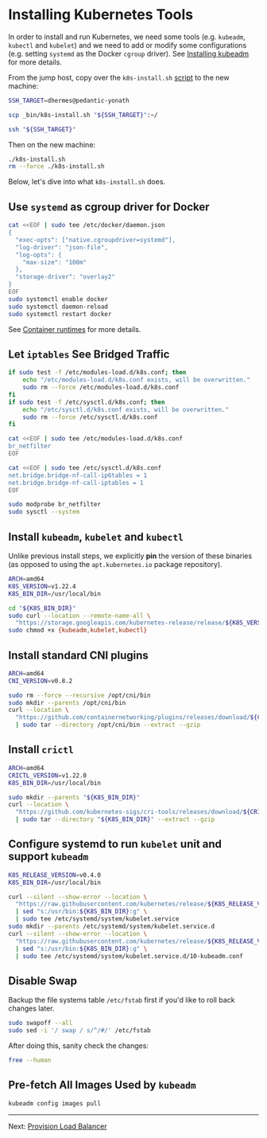 # Installing Kubernetes Tools

In order to install and run Kubernetes, we need some tools (e.g. `kubeadm`,
`kubectl` and `kubelet`) and we need to add or modify some configurations (e.g.
setting `systemd` as the Docker `cgroup` driver). See [Installing kubeadm][1]
for more details.

From the jump host, copy over the `k8s-install.sh` [script][2] to the new
machine:

```bash
SSH_TARGET=dhermes@pedantic-yonath

scp _bin/k8s-install.sh "${SSH_TARGET}":~/

ssh "${SSH_TARGET}"
```

Then on the new machine:

```bash
./k8s-install.sh
rm --force ./k8s-install.sh
```

Below, let's dive into what `k8s-install.sh` does.

## Use `systemd` as cgroup driver for Docker

```bash
cat <<EOF | sudo tee /etc/docker/daemon.json
{
  "exec-opts": ["native.cgroupdriver=systemd"],
  "log-driver": "json-file",
  "log-opts": {
    "max-size": "100m"
  },
  "storage-driver": "overlay2"
}
EOF
sudo systemctl enable docker
sudo systemctl daemon-reload
sudo systemctl restart docker
```

See [Container runtimes][3] for more details.

## Let `iptables` See Bridged Traffic

```bash
if sudo test -f /etc/modules-load.d/k8s.conf; then
    echo "/etc/modules-load.d/k8s.conf exists, will be overwritten."
    sudo rm --force /etc/modules-load.d/k8s.conf
fi
if sudo test -f /etc/sysctl.d/k8s.conf; then
    echo "/etc/sysctl.d/k8s.conf exists, will be overwritten."
    sudo rm --force /etc/sysctl.d/k8s.conf
fi

cat <<EOF | sudo tee /etc/modules-load.d/k8s.conf
br_netfilter
EOF

cat <<EOF | sudo tee /etc/sysctl.d/k8s.conf
net.bridge.bridge-nf-call-ip6tables = 1
net.bridge.bridge-nf-call-iptables = 1
EOF

sudo modprobe br_netfilter
sudo sysctl --system
```

## Install `kubeadm`, `kubelet` and `kubectl`

Unlike previous install steps, we explicitly **pin** the version of these
binaries (as opposed to using the `apt.kubernetes.io` package repository).

```bash
ARCH=amd64
K8S_VERSION=v1.22.4
K8S_BIN_DIR=/usr/local/bin

cd "${K8S_BIN_DIR}"
sudo curl --location --remote-name-all \
  "https://storage.googleapis.com/kubernetes-release/release/${K8S_VERSION}/bin/linux/${ARCH}/{kubeadm,kubelet,kubectl}"
sudo chmod +x {kubeadm,kubelet,kubectl}
```

## Install standard CNI plugins

```bash
ARCH=amd64
CNI_VERSION=v0.8.2

sudo rm --force --recursive /opt/cni/bin
sudo mkdir --parents /opt/cni/bin
curl --location \
  "https://github.com/containernetworking/plugins/releases/download/${CNI_VERSION}/cni-plugins-linux-${ARCH}-${CNI_VERSION}.tgz" \
  | sudo tar --directory /opt/cni/bin --extract --gzip
```

## Install `crictl`

```bash
ARCH=amd64
CRICTL_VERSION=v1.22.0
K8S_BIN_DIR=/usr/local/bin

sudo mkdir --parents "${K8S_BIN_DIR}"
curl --location \
  "https://github.com/kubernetes-sigs/cri-tools/releases/download/${CRICTL_VERSION}/crictl-${CRICTL_VERSION}-linux-${ARCH}.tar.gz" \
  | sudo tar --directory "${K8S_BIN_DIR}" --extract --gzip
```

## Configure systemd to run `kubelet` unit and support `kubeadm`

```bash
K8S_RELEASE_VERSION=v0.4.0
K8S_BIN_DIR=/usr/local/bin

curl --silent --show-error --location \
  "https://raw.githubusercontent.com/kubernetes/release/${K8S_RELEASE_VERSION}/cmd/kubepkg/templates/latest/deb/kubelet/lib/systemd/system/kubelet.service" \
  | sed "s:/usr/bin:${K8S_BIN_DIR}:g" \
  | sudo tee /etc/systemd/system/kubelet.service
sudo mkdir --parents /etc/systemd/system/kubelet.service.d
curl --silent --show-error --location \
  "https://raw.githubusercontent.com/kubernetes/release/${K8S_RELEASE_VERSION}/cmd/kubepkg/templates/latest/deb/kubeadm/10-kubeadm.conf" \
  | sed "s:/usr/bin:${K8S_BIN_DIR}:g" \
  | sudo tee /etc/systemd/system/kubelet.service.d/10-kubeadm.conf
```

## Disable Swap

Backup the file systems table `/etc/fstab` first if you'd like to roll back
changes later.

```bash
sudo swapoff --all
sudo sed -i '/ swap / s/^/#/' /etc/fstab
```

After doing this, sanity check the changes:

```bash
free --human
```

## Pre-fetch All Images Used by `kubeadm`

```bash
kubeadm config images pull
```

---

Next: [Provision Load Balancer][4]

[1]: https://kubernetes.io/docs/setup/production-environment/tools/kubeadm/install-kubeadm/
[2]: _bin/k8s-install.sh
[3]: https://kubernetes.io/docs/setup/production-environment/container-runtimes/
[4]: 07-provision-load-balancer.md
